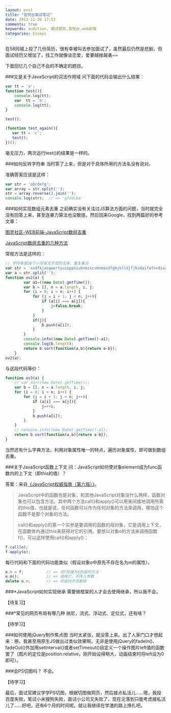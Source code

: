 ```yaml
---
layout: post
title: "音悦台面试笔记"
date: 2013-11-26 17:53
comments: true
keywords: audition, 面试题目,音悦台,web前端
categories: Essays
---
```

在58同城上投了几份简历，很有幸被叫去参加面试了，虽然最后仍然是悲剧，但面试经历又增加了，找工作就像谈恋爱，爱要越挫越勇~~

下面回忆几个自己不会的不确定的题目。
<!-- more -->
###又是关于JavaScript的词法作用域
问下面的代码会输出什么结果：
``` javascript
var tt = 'a';
function test(){
    console.log(tt);
    var  tt = 'b';
    console.log(tt);
}

test();

(function test_again(){
   var tt = 'c';
   test();
})();
```
毫无压力，两次运行test()的结果是一样的。

###如何反转字符串
当时答了上来，但是对于具体所用的方法名没有说对。

准确答案应该是这样：
``` javascript
var str = 'abcdefg';
var array = str.split('');
str = array.reverse().join('');
console.log(str);  // => 'gfedcba'
```
###如何实现数组元素去重
之前确实没有关注过JS算法方面的问题，当时就完全没有回答上来，甚至连暴力算法也没敢提。然后回来Google，找到两篇好的参考文章：

<a href="http://www.ituring.com.cn/article/49791" target="_blank">图灵社区-WEB前端-JavaScript数组去重</a>

<a href="http://www.nowamagic.net/javascript/js_RemoveRepeatElement.php" target="_blank">JavaScript数组去重的几种方法</a>

常规方法是这样的：
``` javascript
// 字符串是26个小写英文字母的无序、重复集合
var str = 'asdfkjasqwertyuioppoiubnmzxcvbnmasdfghjklldjfjksdaifafnvdioasdfoiasnngsjdaiofjjioadfnaskdfkjsfoiasjfjiof';
var a = str.split('');
function ov2(a) {
	    var a1=((new Date).getTime());
	    var b = [], n = a.length, i, j;
	    for (i = 0; i < n; i++) {
	        for (j = i + 1; j < n; j++){
	            if (a[i] === a[j]){
	            	j=false;break;
	            }
	        }
	        if(j){
	        	b.push(a[i]);
	        }
	    }
	    console.info((new Date).getTime()-a1);
	    console.log(b.length);
	    return b.sort(function(a,b){return a-b});
	}
ov2(a);
```

与这段代码等价：
``` javascript
function ov3(a) {
    // var a1=((new Date).getTime());
    var b = [], n = a.length, i, j;
    for (i = 0; i < n; i++) {
        for (j = i + 1; j < n; j++){
	        if (a[i] === a[j]){
	        	j=++i;
	        }
	    	b.push(a[i]);
	    }
    }
    // console.info((new Date).getTime()-a1);  
    return b.sort(function(a,b){return a-b});
}
```
当然还有什么字典方法，利用对象属性唯一的特点，遍历对象属性，即可做到数组去重。

###关于JavaScript函数上下文
问：JavaScript如何使对象element成为func函数内的上下文（即this的值）？

答案：来自<a href="http://book.douban.com/subject/10549733/" class="douban_book" target="_blank" name="10549733">《JavaScript权威指南（第六版）》</a>。

> JavaScript中的函数也是对象，和其他JavaScript对象没什么两样，函数对象也可以包含方法。其中两个方法call()和apply()可以用来间接地调用所需的this值，也就是说，任何函数可以作为任何对象的方法来调用，哪怕这个函数不是那个对象的方法。
> 
> call()和apply()的第一个实参是要调用的函数的母对象，它是调用上下文，在函数体内通过this来获得对它的引用。要想以对象o的方法来调用函数f()，可以这样使用call()和apply()：

``` javascript
f.call(o);
f.apply(o);
```

每行代码和下面的代码功能类似（假设对象o中原先不存在名为m的属性）。

``` javascript
o.m = f;          // => 将f存储为o的临时方法
o.m();            // => 调用它，不传入参数
delete o.m;       // => 将临时方法删除
```

###*JavaScript如何实现继承
需要做框架的人才会去使用继承，所以我不会。

【待复习】

###*常见的网页布局有哪几种
纳尼，流式、浮动式、定位式，还有啥？

【待学习】

###如何使用jQuery制作焦点图
当时太紧张，就没答上来。出了人家门口才想起来：擦，我甚至用原生JS做出过类似效果啊。无非是使用jQuery的fadeIn()、fadeOut()外加用setInterval()或者setTimeout()自定义一个操作图片left值的函数罢了（图片的定位是position:relative，刚开始设得稍大，动画结束时将left设为0即可）。

###会PS切图吗？
不会。

【待学习】

最后，面试官建议学学PS切图，根据切图做网页，然后接点私活儿……嗯，我投百度失败，笔试小米搜狗失败，面试小公司又失败了，现在沦落到只能考虑接私活儿了……好吧，还有6个月的时间呢。就让我继续在学渣的路上挣扎吧。